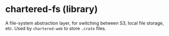# chartered-fs (library)

A file-system abstraction layer, for switching between S3, local file
storage, etc. Used by `chartered-web` to store `.crate` files.

